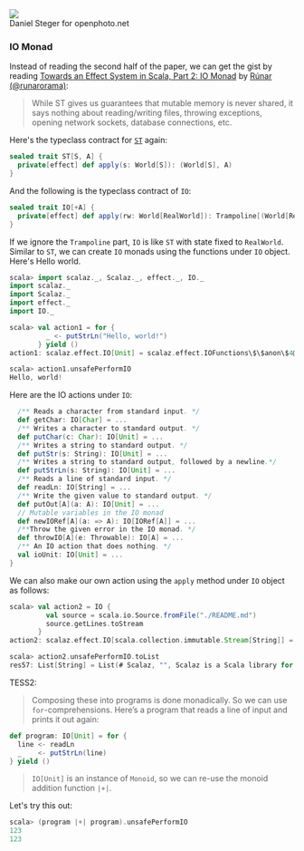<div class="floatingimage">
<img src="http://eed3si9n.com/images/openphoto-6987bw.jpg">
<div class="credit">Daniel Steger for openphoto.net</div>
</div>


### IO Monad

Instead of reading the second half of the paper, we can get the gist by reading [Towards an Effect System in Scala, Part 2: IO Monad](http://apocalisp.wordpress.com/2011/12/19/towards-an-effect-system-in-scala-part-2-io-monad/) by [Rúnar (@runarorama)](http://twitter.com/runarorama):

> While ST gives us guarantees that mutable memory is never shared, it says nothing about reading/writing files, throwing exceptions, opening network sockets, database connections, etc.

Here's the typeclass contract for [`ST`]($scalazBaseUrl$/effect/src/main/scala/scalaz/effect/ST.scala) again:

```scala
sealed trait ST[S, A] {
  private[effect] def apply(s: World[S]): (World[S], A)
}
```

And the following is the typeclass contract of `IO`:

```scala
sealed trait IO[+A] {
  private[effect] def apply(rw: World[RealWorld]): Trampoline[(World[RealWorld], A)]
}
```

If we ignore the `Trampoline` part, `IO` is like `ST` with state fixed to `RealWorld`. Similar to `ST`, we can create `IO` monads using the functions under `IO` object. Here's Hello world.

```scala
scala> import scalaz._, Scalaz._, effect._, IO._
import scalaz._
import Scalaz._
import effect._
import IO._

scala> val action1 = for {
         _ <- putStrLn("Hello, world!")
       } yield ()
action1: scalaz.effect.IO[Unit] = scalaz.effect.IOFunctions\$\$anon\$4@149f6f65

scala> action1.unsafePerformIO
Hello, world!

```

Here are the IO actions under `IO`:

```scala
  /** Reads a character from standard input. */
  def getChar: IO[Char] = ...
  /** Writes a character to standard output. */
  def putChar(c: Char): IO[Unit] = ...
  /** Writes a string to standard output. */
  def putStr(s: String): IO[Unit] = ...
  /** Writes a string to standard output, followed by a newline.*/
  def putStrLn(s: String): IO[Unit] = ...
  /** Reads a line of standard input. */
  def readLn: IO[String] = ...
  /** Write the given value to standard output. */
  def putOut[A](a: A): IO[Unit] = ...
  // Mutable variables in the IO monad
  def newIORef[A](a: => A): IO[IORef[A]] = ...
  /**Throw the given error in the IO monad. */
  def throwIO[A](e: Throwable): IO[A] = ...
  /** An IO action that does nothing. */
  val ioUnit: IO[Unit] = ...
}
```

We can also make our own action using the `apply` method under `IO` object as follows:

```scala
scala> val action2 = IO {
         val source = scala.io.Source.fromFile("./README.md")
         source.getLines.toStream
       }
action2: scalaz.effect.IO[scala.collection.immutable.Stream[String]] = scalaz.effect.IOFunctions\$\$anon\$4@bab4387

scala> action2.unsafePerformIO.toList
res57: List[String] = List(# Scalaz, "", Scalaz is a Scala library for functional programming., "", It provides purely functional data structures to complement those from the Scala standard library., ...
```

TESS2:

> Composing these into programs is done monadically. So we can use `for`-comprehensions. Here’s a program that reads a line of input and prints it out again:

```scala
def program: IO[Unit] = for {
  line <- readLn
  _    <- putStrLn(line)
} yield ()
```


> `IO[Unit]` is an instance of `Monoid`, so we can re-use the monoid addition function `|+|`.

Let's try this out:

```scala
scala> (program |+| program).unsafePerformIO
123
123

```
